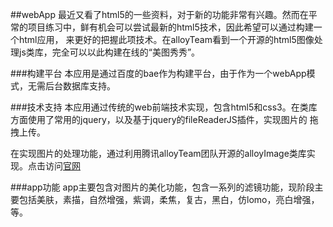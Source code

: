 ##webApp
最近又看了html5的一些资料，对于新的功能非常有兴趣。然而在平常的项目练习中，鲜有机会可以尝试最新的html5技术，因此希望可以通过构建一个html应用，
来更好的把握此项技术。在alloyTeam看到一个开源的html5图像处理js类库，完全可以以此构建在线的“美图秀秀”。

###构建平台
本应用是通过百度的bae作为构建平台，由于作为一个webApp模式，无需后台数据库支持。

###技术支持
本应用通过传统的web前端技术实现，包含html5和css3。在类库方面使用了常用的jquery，以及基于jquery的fileReaderJS插件，实现图片的
拖拽上传。

在实现图片的处理功能，通过利用腾讯alloyTeam团队开源的alloyImage类库实现。点击访问[官网](http://alloyteam.github.com/AlloyPhoto/)

###app功能
app主要包含对图片的美化功能，包含一系列的滤镜功能，现阶段主要包括美肤，素描，自然增强，紫调，柔焦，复古，黑白，仿lomo，亮白增强，
等。
 


